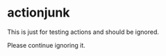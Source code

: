 # actionjunk
This is just for testing actions and should be ignored.

Please continue ignoring it.

